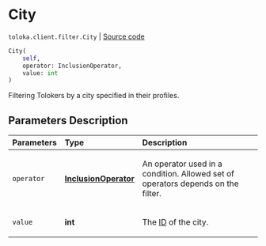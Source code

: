 # City
`toloka.client.filter.City` | [Source code](https://github.com/Toloka/toloka-kit/blob/v1.1.4/src/client/filter.py#L356)

```python
City(
    self,
    operator: InclusionOperator,
    value: int
)
```

Filtering Tolokers by a city specified in their profiles.

## Parameters Description

| Parameters | Type | Description |
| :----------| :----| :-----------|
`operator`|**[InclusionOperator](toloka.client.primitives.operators.InclusionOperator.md)**|<p>An operator used in a condition. Allowed set of operators depends on the filter.</p>
`value`|**int**|<p>The [ID](https://toloka.ai/en/docs/api/concepts/regions) of the city.</p>
